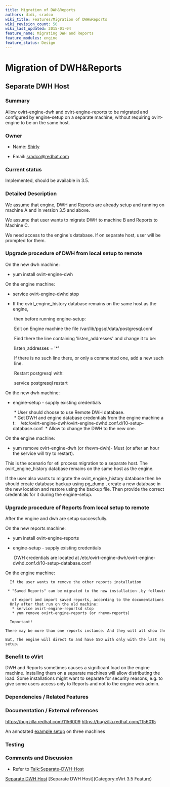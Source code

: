 ```yaml
---
title: Migration of DWH&Reports
authors: didi, sradco
wiki_title: Features/Migration of DWH&Reports
wiki_revision_count: 50
wiki_last_updated: 2015-01-04
feature_name: Migrating DWH and Reports
feature_modules: engine
feature_status: Design
---
```


# Migration of DWH&Reports

## Separate DWH Host

### Summary

Allow ovirt-engine-dwh and ovirt-engine-reports to be migrated and configured by engine-setup on a separate machine, without requiring ovirt-engine to be on the same host.

### Owner

*   Name: [ Shirly](User:Shirly)

<!-- -->

*   Email: <sradco@redhat.com>

### Current status

Implemented, should be available in 3.5.

### Detailed Description

We assume that engine, DWH and Reports are already setup and running on machine A and in version 3.5 and above.

We assume that user wants to migrate DWH to machine B and Reports to Machine C.

We need access to the engine's database. If on separate host, user will be prompted for them.

### Upgrade procedure of DWH from local setup to remote

On the new dwh machine:

*   yum install ovirt-engine-dwh

On the engine machine:

*   service ovirt-engine-dwhd stop

<!-- -->

*   If the ovirt_engine_history database remains on the same host as the engine,

       then before running engine-setup:

       Edit on Engine machine the file /var/lib/pgsql/data/postgresql.conf

       Find there the line containing 'listen_addresses' and change it to be:

       listen_addresses = '*'

       If there is no such line there, or only a commented one, add a new such line.

       Restart postgresql with:

       service postgresql restart 

On the new dwh machine:

*   engine-setup - supply existing credentials

       * User should choose to use Remote DWH database.
       * Get DWH and engine database credentials from the engine machine at:
         /etc/ovirt-engine-dwh/ovirt-engine-dwhd.conf.d/10-setup-database.conf
       * Allow to change the DWH to the new one.

On the engine machine:

*   yum remove ovirt-engine-dwh (or rhevm-dwh)- Must (or after an hour the service will try to restart).

This is the scenario for etl process migration to a separate host. The ovirt_engine_history database remains on the same host as the engine.

If the user also wants to migrate the ovirt_engine_history database then he should create database backup using pg_dump , create a new database in the new location and restore using the backup file. Then provide the correct credentials for it during the engine-setup.

### Upgrade procedure of Reports from local setup to remote

After the engine and dwh are setup successfully.

On the new reports machine:

*   yum install ovirt-engine-reports
*   engine-setup - supply existing credentials

       DWH credentials are located at /etc/ovirt-engine-dwh/ovirt-engine-dwhd.conf.d/10-setup-database.conf 

On the engine machine:

      If the user wants to remove the other reports installation
       * "Saved Reports" can be migrated to the new installation ,by following the steps 
         of export and import saved reports, according to the documentations .
      Only after that run on the old machine:
       * service ovirt-engine-reportsd stop
       * yum remove ovirt-engine-reports (or rhevm-reports)

      Important!
      There may be more than one reports instance. And they will all show the reports.
      But, The engine will direct to and have SSO with only with the last reports instance that run engine-setup.

### Benefit to oVirt

DWH and Reports sometimes causes a significant load on the engine machine. Installing them on a separate machines will allow distributing the load. Some installations might want to separate for security reasons, e.g. to give some users access only to Reports and not to the engine web admin.

### Dependencies / Related Features

### Documentation / External references

<https://bugzilla.redhat.com/1156009> <https://bugzilla.redhat.com/1156015>

An annotated [example setup](Separate-Reports-Host#Example_setup) on three machines

### Testing

### Comments and Discussion

*   Refer to <Talk:Separate-DWH-Host>

[Separate DWH Host](Category:Feature) [Separate DWH Host](Category:oVirt 3.5 Feature)
